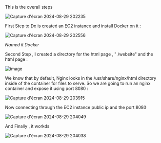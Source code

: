 This is the overall steps 

![Capture d'écran 2024-08-29 202235](https://github.com/user-attachments/assets/45d72cc4-5ef9-4ea7-8815-2d0a309f076f)

First Step to Do is created an EC2 instance and install Docker on it : 

![Capture d'écran 2024-08-29 202556](https://github.com/user-attachments/assets/ed90ede7-0a67-472e-9eb9-95bae09c95d2)


*Named it Docker*

Second Step , I created a directory for the html page , " /website" and the html page : 

![image](https://github.com/user-attachments/assets/8694ca9c-bd27-4755-8a0e-5bea68450b19)


We know that by default, Nginx looks in the /usr/share/nginx/html directory inside of the container for files to serve.
So we are going to run an nginx container and expose it using port  8080 :

![Capture d'écran 2024-08-29 203915](https://github.com/user-attachments/assets/3bbd74f9-07f8-4ef4-9754-fde9f5a8c0f0)


Now connecting through the EC2 instance public ip and the port 8080 

![Capture d'écran 2024-08-29 204049](https://github.com/user-attachments/assets/0ff45bc7-7538-466a-8442-3ada780f9b2c)

And Finally , it workds

![Capture d'écran 2024-08-29 204038](https://github.com/user-attachments/assets/8476d001-d90d-4fb6-aeb2-70954c095cea)








